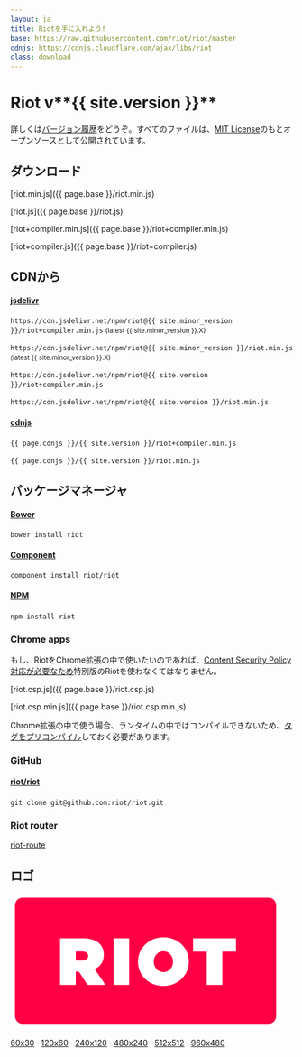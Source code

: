 ```yaml
---
layout: ja
title: Riotを手に入れよう!
base: https://raw.githubusercontent.com/riot/riot/master
cdnjs: https://cdnjs.cloudflare.com/ajax/libs/riot
class: download
---
```


# Riot v**{{ site.version }}**

詳しくは[バージョン履歴](/release-notes)をどうぞ。すべてのファイルは、[MIT License](/license/)のもとオープンソースとして公開されています。

## ダウンロード

[riot.min.js]({{ page.base }}/riot.min.js)

[riot.js]({{ page.base }}/riot.js)

[riot+compiler.min.js]({{ page.base }}/riot+compiler.min.js)

[riot+compiler.js]({{ page.base }}/riot+compiler.js)


## CDNから


#### [jsdelivr](http://www.jsdelivr.com/#!riot)


`https://cdn.jsdelivr.net/npm/riot@{{ site.minor_version }}/riot+compiler.min.js` <small>(latest {{ site.minor_version }}.X)</small>

`https://cdn.jsdelivr.net/npm/riot@{{ site.minor_version }}/riot.min.js` <small>(latest {{ site.minor_version }}.X)</small>

`https://cdn.jsdelivr.net/npm/riot@{{ site.version }}/riot+compiler.min.js`

`https://cdn.jsdelivr.net/npm/riot@{{ site.version }}/riot.min.js`


#### [cdnjs](https://cdnjs.com/libraries/riot)

`{{ page.cdnjs }}/{{ site.version }}/riot+compiler.min.js`

`{{ page.cdnjs }}/{{ site.version }}/riot.min.js`


## パッケージマネージャ

#### [Bower](http://bower.io/search/?q=riot.js)

`bower install riot`

#### [Component](http://component.github.io/?q=riot)

`component install riot/riot`

#### [NPM](https://www.npmjs.com/package/riot)

`npm install riot`


### Chrome apps

もし、RiotをChrome拡張の中で使いたいのであれば、[Content Security Policy対応が必要なため](https://github.com/riot/riot/issues/1076)特別版のRiotを使わなくてはなりません。

[riot.csp.js]({{ page.base }}/riot.csp.js)

[riot.csp.min.js]({{ page.base }}/riot.csp.min.js)

Chrome拡張の中で使う場合、ランタイムの中ではコンパイルできないため、[タグをプリコンパイル](/guide/compiler/#pre-compilation)しておく必要があります。

### GitHub

#### [riot/riot](https://github.com/riot/riot)

`git clone git@github.com:riot/riot.git`

### Riot router

[riot-route](https://github.com/riot/route)

## ロゴ

![](/img/logo/riot480x.png)

[60x30](/img/logo/riot60x.png) &middot;
[120x60](/img/logo/riot120x.png) &middot;
[240x120](/img/logo/riot240x.png) &middot;
[480x240](/img/logo/riot480x.png) &middot;
[512x512](/img/logo/square.png) &middot;
[960x480](/img/logo/riot960x.png)
